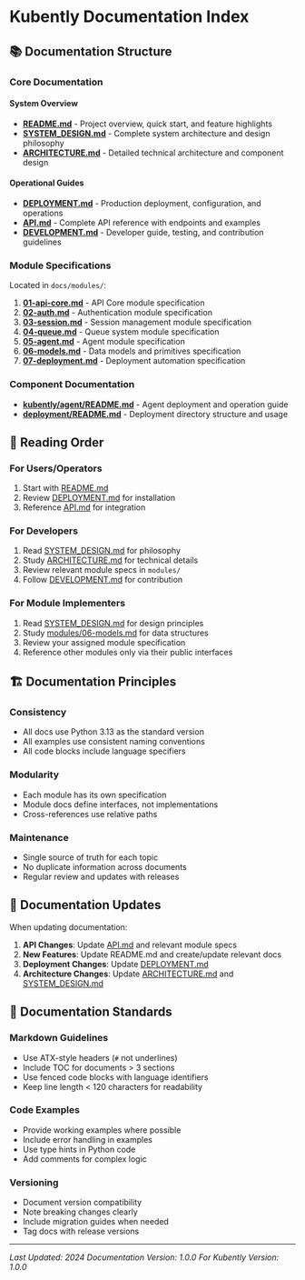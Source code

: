 # Kubently Documentation Index

## 📚 Documentation Structure

### Core Documentation

#### System Overview
- **[README.md](../README.md)** - Project overview, quick start, and feature highlights
- **[SYSTEM_DESIGN.md](SYSTEM_DESIGN.md)** - Complete system architecture and design philosophy
- **[ARCHITECTURE.md](ARCHITECTURE.md)** - Detailed technical architecture and component design

#### Operational Guides
- **[DEPLOYMENT.md](DEPLOYMENT.md)** - Production deployment, configuration, and operations
- **[API.md](API.md)** - Complete API reference with endpoints and examples
- **[DEVELOPMENT.md](DEVELOPMENT.md)** - Developer guide, testing, and contribution guidelines

### Module Specifications

Located in `docs/modules/`:

1. **[01-api-core.md](modules/01-api-core.md)** - API Core module specification
2. **[02-auth.md](modules/02-auth.md)** - Authentication module specification
3. **[03-session.md](modules/03-session.md)** - Session management module specification
4. **[04-queue.md](modules/04-queue.md)** - Queue system module specification
5. **[05-agent.md](modules/05-agent.md)** - Agent module specification
6. **[06-models.md](modules/06-models.md)** - Data models and primitives specification
7. **[07-deployment.md](modules/07-deployment.md)** - Deployment automation specification

### Component Documentation

- **[kubently/agent/README.md](../kubently/agent/README.md)** - Agent deployment and operation guide
- **[deployment/README.md](../deployment/README.md)** - Deployment directory structure and usage

## 📖 Reading Order

### For Users/Operators
1. Start with [README.md](../README.md)
2. Review [DEPLOYMENT.md](DEPLOYMENT.md) for installation
3. Reference [API.md](API.md) for integration

### For Developers
1. Read [SYSTEM_DESIGN.md](SYSTEM_DESIGN.md) for philosophy
2. Study [ARCHITECTURE.md](ARCHITECTURE.md) for technical details
3. Review relevant module specs in `modules/`
4. Follow [DEVELOPMENT.md](DEVELOPMENT.md) for contribution

### For Module Implementers
1. Read [SYSTEM_DESIGN.md](SYSTEM_DESIGN.md) for design principles
2. Study [modules/06-models.md](modules/06-models.md) for data structures
3. Review your assigned module specification
4. Reference other modules only via their public interfaces

## 🏗️ Documentation Principles

### Consistency
- All docs use Python 3.13 as the standard version
- All examples use consistent naming conventions
- All code blocks include language specifiers

### Modularity
- Each module has its own specification
- Module docs define interfaces, not implementations
- Cross-references use relative paths

### Maintenance
- Single source of truth for each topic
- No duplicate information across documents
- Regular review and updates with releases

## 🔄 Documentation Updates

When updating documentation:

1. **API Changes**: Update [API.md](API.md) and relevant module specs
2. **New Features**: Update README.md and create/update relevant docs
3. **Deployment Changes**: Update [DEPLOYMENT.md](DEPLOYMENT.md)
4. **Architecture Changes**: Update [ARCHITECTURE.md](ARCHITECTURE.md) and [SYSTEM_DESIGN.md](SYSTEM_DESIGN.md)

## 📝 Documentation Standards

### Markdown Guidelines
- Use ATX-style headers (`#` not underlines)
- Include TOC for documents > 3 sections
- Use fenced code blocks with language identifiers
- Keep line length < 120 characters for readability

### Code Examples
- Provide working examples where possible
- Include error handling in examples
- Use type hints in Python code
- Add comments for complex logic

### Versioning
- Document version compatibility
- Note breaking changes clearly
- Include migration guides when needed
- Tag docs with release versions

---

*Last Updated: 2024*
*Documentation Version: 1.0.0*
*For Kubently Version: 1.0.0*
